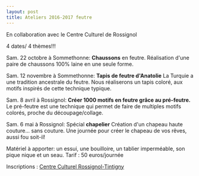 ```yaml
---
layout: post
title: Ateliers 2016-2017 feutre
---
```


En collaboration avec le Centre Culturel de Rossignol

4 dates/ 4 thèmes!!!

Sam. 22 octobre à Sommethonne: **Chaussons** en feutre. 
Réalisation d'une paire de chaussons 100% laine en une seule forme.

Sam. 12 novembre à Sommethonne: **Tapis de feutre d'Anatolie** 
La Turquie a une tradition ancestrale du feutre.
Nous réaliserons un tapis coloré, aux motifs inspirés de cette technique typique.

Sam. 8 avril à Rossignol: **Créer 1000 motifs en feutre grâce au pré-feutre.** 
Le pré-feutre est une technique qui permet de faire de multiples motifs colorés, proche du découpage/collage.

Sam. 6 mai à Rossignol: Spécial **chapelier** 
Création d'un chapeau haute couture... sans couture.
Une journée pour créer le chapeau de vos rêves, aussi fou soit-il!

Matériel à apporter: un essui, une bouilloire, un tablier imperméable, son pique nique et un seau. 
Tarif : 50 euros/journée

Inscriptions :
[Centre Culturel Rossignol-Tintigny](http://www.ccrt.be/)

